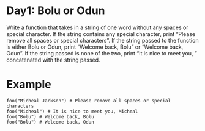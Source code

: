 # Day1: Bolu or Odun

Write a function that takes in a string of one word without any spaces or special character. If the string contains any special character, print “Please remove all spaces or special characters”. If the string passed to the function is either Bolu or Odun, print “Welcome back, Bolu” or “Welcome back, Odun”. If the string passed is none of the two, print “It is nice to meet you, ” concatenated with the string passed.

# Example

```
foo("Micheal Jackson") # Please remove all spaces or special characters
foo("Micheal") # It is nice to meet you, Micheal
foo("Bolu") # Welcome back, Bolu
foo("Bolu") # Welcome back, Odun
```
